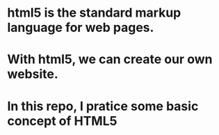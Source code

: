 # html5 is the standard markup language for web pages.
# With html5, we can create our own website.
# In this repo, I pratice some basic concept of HTML5
